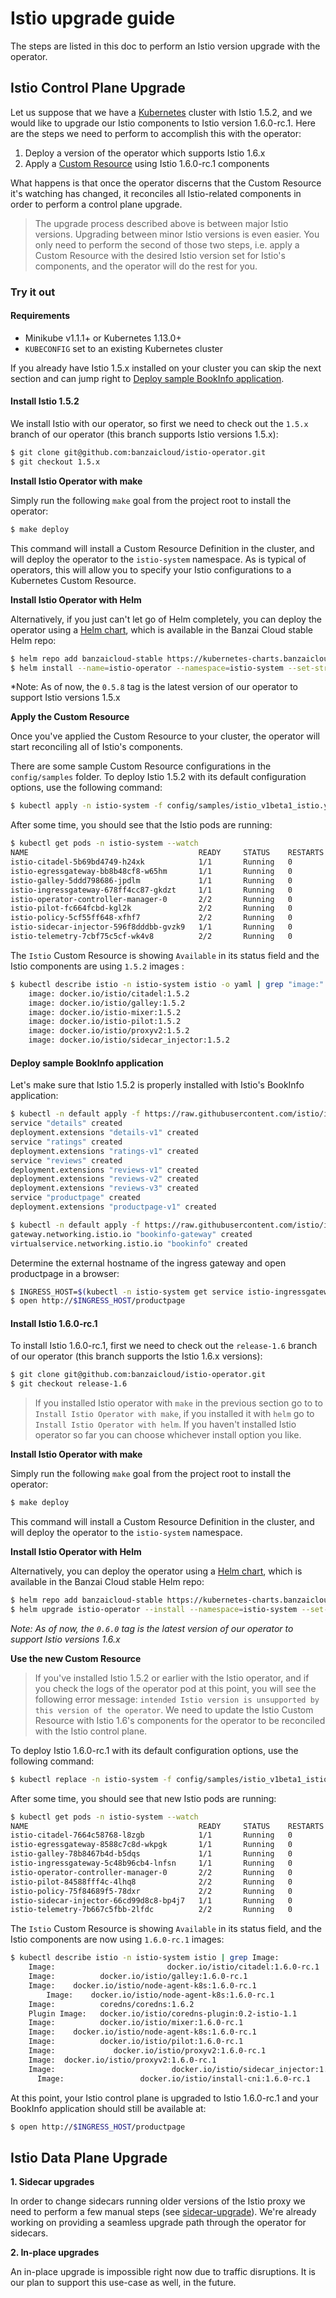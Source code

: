 # Istio upgrade guide

The steps are listed in this doc to perform an Istio version upgrade with the operator.

## Istio Control Plane Upgrade

Let us suppose that we have a [Kubernetes](https://kubernetes.io/) cluster with Istio 1.5.2, and we would like to upgrade our Istio components to Istio version 1.6.0-rc.1. Here are the steps we need to perform to accomplish this with the operator:

1. Deploy a version of the operator which supports Istio 1.6.x
2. Apply a [Custom Resource](https://kubernetes.io/docs/concepts/extend-kubernetes/api-extension/custom-resources/) using Istio 1.6.0-rc.1 components

What happens is that once the operator discerns that the Custom Resource it's watching has changed, it reconciles all Istio-related components in order to perform a control plane upgrade.

> The upgrade process described above is between major Istio versions. Upgrading between minor Istio versions is even easier. You only need to perform the second of those two steps, i.e. apply a Custom Resource with the desired Istio version set for Istio's components, and the operator will do the rest for you.

### Try it out

#### Requirements

- Minikube v1.1.1+ or Kubernetes 1.13.0+
- `KUBECONFIG` set to an existing Kubernetes cluster

If you already have Istio 1.5.x installed on your cluster you can skip the next section and can jump right to [Deploy sample BookInfo application](#deploy-sample-bookinfo-application).

#### Install Istio 1.5.2

We install Istio with our operator, so first we need to check out the `1.5.x` branch of our operator (this branch supports Istio versions 1.5.x):

```bash
$ git clone git@github.com:banzaicloud/istio-operator.git
$ git checkout 1.5.x
```

**Install Istio Operator with make**

Simply run the following `make` goal from the project root to install the operator:

```bash
$ make deploy
```

This command will install a Custom Resource Definition in the cluster, and will deploy the operator to the `istio-system` namespace.
As is typical of operators, this will allow you to specify your Istio configurations to a Kubernetes Custom Resource.

**Install Istio Operator with Helm**

Alternatively, if you just can't let go of Helm completely, you can deploy the operator using a [Helm chart](https://github.com/banzaicloud/banzai-charts/tree/master/istio-operator), which is available in the Banzai Cloud stable Helm repo:

```bash
$ helm repo add banzaicloud-stable https://kubernetes-charts.banzaicloud.com
$ helm install --name=istio-operator --namespace=istio-system --set-string operator.image.tag=0.5.8 banzaicloud-stable/istio-operator
```

*Note: As of now, the `0.5.8` tag is the latest version of our operator to support Istio versions 1.5.x

**Apply the Custom Resource**

Once you've applied the Custom Resource to your cluster, the operator will start reconciling all of Istio's components.

There are some sample Custom Resource configurations in the `config/samples` folder. To deploy Istio 1.5.2 with its default configuration options, use the following command:

```bash
$ kubectl apply -n istio-system -f config/samples/istio_v1beta1_istio.yaml
```

After some time, you should see that the Istio pods are running:

```bash
$ kubectl get pods -n istio-system --watch
NAME                                      READY     STATUS    RESTARTS   AGE
istio-citadel-5b69bd4749-h24xk            1/1       Running   0          1m
istio-egressgateway-bb8b48cf8-w65hm       1/1       Running   0          1m
istio-galley-5ddd798686-jpdlm             1/1       Running   0          1m
istio-ingressgateway-678ff4cc87-gkdzt     1/1       Running   0          1m
istio-operator-controller-manager-0       2/2       Running   0          9m
istio-pilot-fc664fcbd-kgl2k               2/2       Running   0          1m
istio-policy-5cf55ff648-xfhf7             2/2       Running   0          1m
istio-sidecar-injector-596f8dddbb-gvzk9   1/1       Running   0          1m
istio-telemetry-7cbf75c5cf-wk4v8          2/2       Running   0          1m
```

The `Istio` Custom Resource is showing `Available` in its status field and the Istio components are using `1.5.2` images :

```bash
$ kubectl describe istio -n istio-system istio -o yaml | grep "image:"
    image: docker.io/istio/citadel:1.5.2
    image: docker.io/istio/galley:1.5.2
    image: docker.io/istio-mixer:1.5.2
    image: docker.io/istio-pilot:1.5.2
    image: docker.io/istio/proxyv2:1.5.2
    image: docker.io/istio/sidecar_injector:1.5.2
```

#### Deploy sample BookInfo application

Let's make sure that Istio 1.5.2 is properly installed with Istio's BookInfo application:

```bash
$ kubectl -n default apply -f https://raw.githubusercontent.com/istio/istio/1.5.x/samples/bookinfo/platform/kube/bookinfo.yaml
service "details" created
deployment.extensions "details-v1" created
service "ratings" created
deployment.extensions "ratings-v1" created
service "reviews" created
deployment.extensions "reviews-v1" created
deployment.extensions "reviews-v2" created
deployment.extensions "reviews-v3" created
service "productpage" created
deployment.extensions "productpage-v1" created

$ kubectl -n default apply -f https://raw.githubusercontent.com/istio/istio/1.5.x/samples/bookinfo/networking/bookinfo-gateway.yaml
gateway.networking.istio.io "bookinfo-gateway" created
virtualservice.networking.istio.io "bookinfo" created
```

Determine the external hostname of the ingress gateway and open productpage in a browser:

```bash
$ INGRESS_HOST=$(kubectl -n istio-system get service istio-ingressgateway -o jsonpath='{.status.loadBalancer.ingress[0].ip}')
$ open http://$INGRESS_HOST/productpage
```

#### Install Istio 1.6.0-rc.1

To install Istio 1.6.0-rc.1, first we need to check out the `release-1.6` branch of our operator (this branch supports the Istio 1.6.x versions):

```bash
$ git clone git@github.com:banzaicloud/istio-operator.git
$ git checkout release-1.6
```

> If you installed Istio operator with `make` in the previous section go to to `Install Istio Operator with make`, if you installed it with `helm` go to `Install Istio Operator with helm`. If you haven't installed Istio operator so far you can choose whichever install option you like.

**Install Istio Operator with make**

Simply run the following `make` goal from the project root to install the operator:

```bash
$ make deploy
```

This command will install a Custom Resource Definition in the cluster, and will deploy the operator to the `istio-system` namespace.

**Install Istio Operator with Helm**

Alternatively, you can deploy the operator using a [Helm chart](https://github.com/banzaicloud/banzai-charts/tree/master/istio-operator), which is available in the Banzai Cloud stable Helm repo:

```bash
$ helm repo add banzaicloud-stable https://kubernetes-charts.banzaicloud.com
$ helm upgrade istio-operator --install --namespace=istio-system --set-string operator.image.tag=0.6.0 banzaicloud-stable/istio-operator
```

*Note: As of now, the `0.6.0` tag is the latest version of our operator to support Istio versions 1.6.x*

**Use the new Custom Resource**

> If you've installed Istio 1.5.2 or earlier with the Istio operator, and if you check the logs of the operator pod at this point, you will see the following error message: `intended Istio version is unsupported by this version of the operator`. We need to update the Istio Custom Resource with Istio 1.6's components for the operator to be reconciled with the Istio control plane.

To deploy Istio 1.6.0-rc.1 with its default configuration options, use the following command:

```bash
$ kubectl replace -n istio-system -f config/samples/istio_v1beta1_istio.yaml
```

After some time, you should see that new Istio pods are running:

```bash
$ kubectl get pods -n istio-system --watch
NAME                                      READY     STATUS    RESTARTS   AGE
istio-citadel-7664c58768-l8zgb            1/1       Running   0          7m
istio-egressgateway-8588c7c8d-wkpgk       1/1       Running   0          7m
istio-galley-78b8467b4d-b5dqs             1/1       Running   0          7m
istio-ingressgateway-5c48b96cb4-lnfsn     1/1       Running   0          7m
istio-operator-controller-manager-0       2/2       Running   0          16m
istio-pilot-84588fff4c-4lhq8              2/2       Running   0          7m
istio-policy-75f84689f5-78dxr             2/2       Running   0          7m
istio-sidecar-injector-66cd99d8c8-bp4j7   1/1       Running   0          7m
istio-telemetry-7b667c5fbb-2lfdc          2/2       Running   0          7m
```

The `Istio` Custom Resource is showing `Available` in its status field, and the Istio components are now using `1.6.0-rc.1` images:

```bash
$ kubectl describe istio -n istio-system istio | grep Image:
    Image:                         docker.io/istio/citadel:1.6.0-rc.1
    Image:          docker.io/istio/galley:1.6.0-rc.1
    Image:    docker.io/istio/node-agent-k8s:1.6.0-rc.1
        Image:    docker.io/istio/node-agent-k8s:1.6.0-rc.1
    Image:          coredns/coredns:1.6.2
    Plugin Image:   docker.io/istio/coredns-plugin:0.2-istio-1.1
    Image:          docker.io/istio/mixer:1.6.0-rc.1
    Image:    docker.io/istio/node-agent-k8s:1.6.0-rc.1
    Image:          docker.io/istio/pilot:1.6.0-rc.1
    Image:             docker.io/istio/proxyv2:1.6.0-rc.1
    Image:  docker.io/istio/proxyv2:1.6.0-rc.1
    Image:                          docker.io/istio/sidecar_injector:1.6.0-rc.1
      Image:                 docker.io/istio/install-cni:1.6.0-rc.1

```

At this point, your Istio control plane is upgraded to Istio 1.6.0-rc.1 and your BookInfo application should still be available at:
```bash
$ open http://$INGRESS_HOST/productpage
```

## Istio Data Plane Upgrade

**1. Sidecar upgrades**

In order to change sidecars running older versions of the Istio proxy we need to perform a few manual steps (see [sidecar-upgrade](https://istio.io/docs/setup/kubernetes/upgrade/steps/#sidecar-upgrade)).
We're already working on providing a seamless upgrade path through the operator for sidecars.

**2. In-place upgrades**

An in-place upgrade is impossible right now due to traffic disruptions.
It is our plan to support this use-case as well, in the future.
